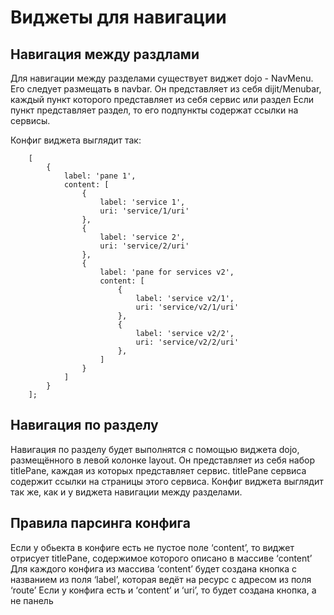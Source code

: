 # Виджеты для навигации
## Навигация между раздлами
Для навигации между разделами существует виджет dojo - NavMenu. Его следует
размещать в navbar. Он представляет из себя dijit/Menubar, каждый пункт
которого представляет из себя сервис или раздел Если пункт представляет
раздел, то его подпункты содержат ссылки на сервисы.

Конфиг виджета выглядит так:
```
	[
		{
			label: 'pane 1',
			content: [
				{
					label: 'service 1',
					uri: 'service/1/uri'
				},
				{
					label: 'service 2',
					uri: 'service/2/uri'
				},
				{
					label: 'pane for services v2',
					content: [
						{
							label: 'service v2/1',
							uri: 'service/v2/1/uri'
						},
						{
							label: 'service v2/2',
							uri: 'service/v2/2/uri'
						},
					]
				}
			]
		}
	];
```

## Навигация по разделу
Навигация по разделу будет выполнятся с помощью виджета dojo, размещённого в левой колонке layout.
Он представляет из себя набор titlePane, каждая из которых представляет сервис.
titlePane сервиса содержит ссылки на страницы этого сервиса.
Конфиг виджета выглядит так же, как и у виджета навигации между разделами.

## Правила парсинга конфига
Если у обьекта в конфиге есть не пустое поле ‘content’, то виджет отрисует  titlePane, содержимое которого описано в массиве ‘content’
Для каждого конфига из массива ‘content’ будет создана кнопка с названием из поля ‘label’, которая ведёт на ресурс с адресом из поля ‘route’
Если у конфига есть и ‘content’ и ‘uri’, то будет создана кнопка, а не панель


